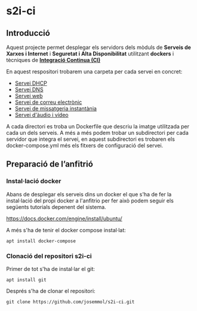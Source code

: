 # s2i-ci

## Introducció

Aquest projecte permet desplegar els servidors dels mòduls de **Serveis de Xarxes i Internet** i **Seguretat i Alta Disponibilitat** utilitzant **dockers** i tècniques de [**Integració Continua (CI)**](CI-introduccio.md)

En aquest respositori trobarem una carpeta per cada servei en concret:

* [Servei DHCP](ServeisDHCP/README.md)
* [Servei DNS](ServeisDNS/README.md)
* [Servei web](ServeisWeb/README.md)
* [Servei de correu electrònic](ServeisEmail/README.md)
* [Servei de missatgeria instantània](ServeisMI/README.md)
* [Servei d'àudio i vídeo](ServeisAV/README.md)

A cada directori es troba un Dockerfile que descriu la imatge utilitzada per cada un dels serveis. A més a més podem trobar un subdirectori per cada servidor que integra el servei, en aquest subdirectori es trobaren els docker-compose.yml més els fitxers de configuració del servei.

## Preparació de l’anfitrió
### Instal·lació docker
Abans de desplegar els serveis dins un docker el que s'ha de fer la instal·lació del propi docker a l'anfitrio per fer això podem seguir els següents tutorials depenent del sistema.

https://docs.docker.com/engine/install/ubuntu/

A més s'ha de tenir el docker compose instal·lat:
```
apt install docker-compose
```

### Clonació del repositori s2i-ci
Primer de tot s'ha de instal·lar el git:
```
apt install git
```
Després s'ha de clonar el repositori:
```
git clone https://github.com/josemmol/s2i-ci.git
```
